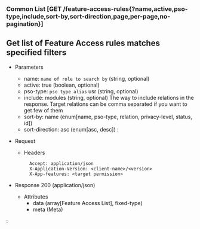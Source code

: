 ### Common List [GET /feature-access-rules{?name,active,pso-type,include,sort-by,sort-direction,page,per-page,no-pagination}]

## **Get list of Feature Access rules matches specified filters**

+ Parameters
    + name: `name of role to search by` (string, optional)
    + active: true (boolean, optional)
    + pso-type: `pso type alias` usr (string, optional)
    + include: modules (string, optional)
        The way to include relations in the response. Target relations can be comma separated if you want to get few of them
    + sort-by: name (enum[name, pso-type, relation, privacy-level, status, id])
    + sort-direction: asc (enum[asc, desc])
    :[](../pagination_parameters.md)

+ Request
    + Headers
    
            Accept: application/json
            X-Application-Version: <client-name>/<version>
            X-App-features: <target permission>

+ Response 200 (application/json)
    + Attributes
        + data (array[Feature Access List], fixed-type)
        + meta (Meta)

:[](../error_responses.md)
